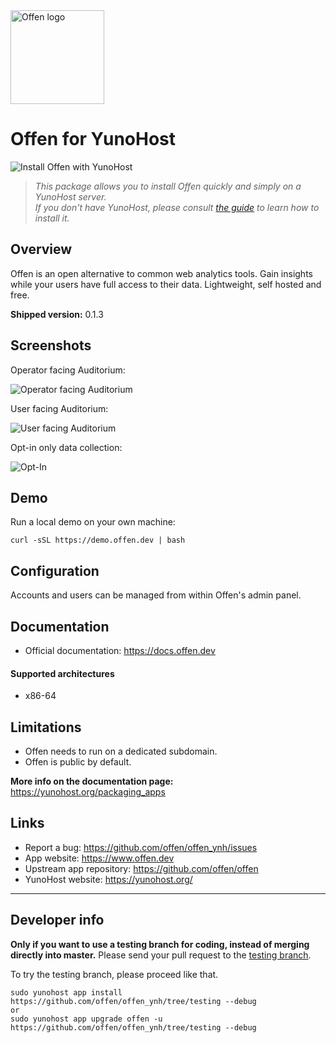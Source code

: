 <a href="https://offen.dev/">
    <img src="https://offen.github.io/press-kit/offen-material/gfx-GitHub-Offen-logo.svg" alt="Offen logo" title="Offen" width="150px"/>
</a>

# Offen for YunoHost

![Install Offen with YunoHost](https://install-app.yunohost.org/install-with-yunohost.png)

> *This package allows you to install Offen quickly and simply on a YunoHost server.  
If you don't have YunoHost, please consult [the guide](https://yunohost.org/#/install) to learn how to install it.*

## Overview

Offen is an open alternative to common web analytics tools.
Gain insights while your users have full access to their data.
Lightweight, self hosted and free.

**Shipped version:** 0.1.3

## Screenshots

Operator facing Auditorium:

![Operator facing Auditorium](https://offen.github.io/press-kit/offen-screenshots/offen_operator_01.png)

User facing Auditorium:

![User facing Auditorium](https://offen.github.io/press-kit/offen-screenshots/offen_user_01.png)

Opt-in only data collection:

![Opt-In](https://offen.github.io/press-kit/offen-screenshots/offen_banner_01.png)

## Demo

Run a local demo on your own machine:

```
curl -sSL https://demo.offen.dev | bash
```

## Configuration

Accounts and users can be managed from within Offen's admin panel.

## Documentation

 * Official documentation: https://docs.offen.dev

#### Supported architectures

* x86-64

## Limitations

* Offen needs to run on a dedicated subdomain.
* Offen is public by default.

**More info on the documentation page:**  
https://yunohost.org/packaging_apps

## Links

 * Report a bug: https://github.com/offen/offen_ynh/issues
 * App website: https://www.offen.dev
 * Upstream app repository: https://github.com/offen/offen
 * YunoHost website: https://yunohost.org/

---

Developer info
----------------

**Only if you want to use a testing branch for coding, instead of merging directly into master.**
Please send your pull request to the [testing branch](https://github.com/offen/offen_ynh/tree/testing).

To try the testing branch, please proceed like that.
```
sudo yunohost app install https://github.com/offen/offen_ynh/tree/testing --debug
or
sudo yunohost app upgrade offen -u https://github.com/offen/offen_ynh/tree/testing --debug
```
